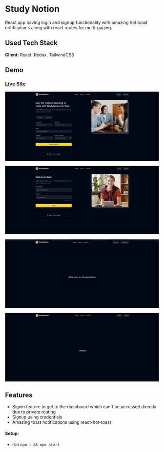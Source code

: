 # Study Notion

React app having login and signup functionality with amazing hot toast notifications along with react routes for multi-paging.


## Used Tech Stack
**Client:** React, Redux, TailwindCSS



## Demo
### [Live Site](https://react-projects-blush-zeta.vercel.app/)

![study-notion](https://github.com/himanshudhillon09/React-Projects/blob/main/study-notion/screenshots/ss1.png)

![study-notion](https://github.com/himanshudhillon09/React-Projects/blob/main/study-notion/screenshots/ss2.png)

![study-notion](https://github.com/himanshudhillon09/React-Projects/blob/main/study-notion/screenshots/ss3.png)

![study-notion](https://github.com/himanshudhillon09/React-Projects/blob/main/study-notion/screenshots/ss4.png)
## Features

  - Signin feature to get to the dashboard which can't be accessed directly due to private routing
  - Signup using credentials
  - Amazing toast notifications using react-hot-toast

#### Setup:
- run ```npm i && npm start```
